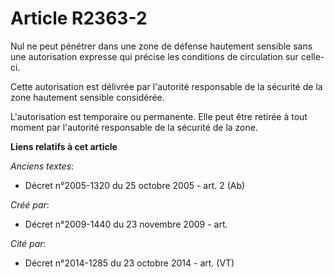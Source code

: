 # Article R2363-2

Nul ne peut pénétrer dans une zone de défense hautement sensible sans une autorisation expresse qui précise les conditions de
circulation sur celle-ci.

Cette autorisation est délivrée par l'autorité responsable de la sécurité de la zone hautement sensible considérée.

L'autorisation est temporaire ou permanente. Elle peut être retirée à tout moment par l'autorité responsable de la sécurité
de la zone.

**Liens relatifs à cet article**

_Anciens textes_:

  - Décret n°2005-1320 du 25 octobre 2005 - art. 2 (Ab)

_Créé par_:

  - Décret n°2009-1440 du 23 novembre 2009 - art.

_Cité par_:

  - Décret n°2014-1285 du 23 octobre 2014 - art. (VT)
